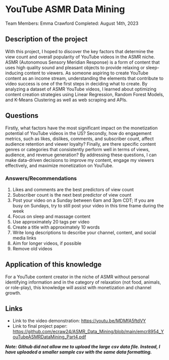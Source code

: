 # YouTube ASMR Data Mining
Team Members: Emma Crawford
Completed: August 14th, 2023

## Description of the project 

With this project, I hoped to discover the key factors that determine the view count and overall popularity of YouTube videos in the ASMR niche. ASMR (Autonomous Sensory Meridian Response) is a form of content that uses high quality sound and pleasant objects to provide relaxing or sleep-inducing content to viewers. As someone aspiring to create YouTube content as an income stream, understanding the elements that contribute to video success is one of the first steps in deciding what to create. By analyzing a dataset of ASMR YouTube videos, I learned about optimizing content creation strategies using Linear Regression, Random Forest Models, and K-Means Clustering as well as web scraping and APIs. 

## Questions 

Firstly, what factors have the most significant impact on the monetization potential of YouTube videos in the US? Secondly, how do engagement metrics, such as likes, dislikes, comments, and subscriber count, affect audience retention and viewer loyalty? Finally, are there specific content genres or categories that consistently perform well in terms of views, audience, and revenue generation? By addressing these questions, I can make data-driven decisions to improve my content, engage my viewers effectively, and maximize monetization on YouTube.

### Answers/Recommendations 

1. Likes and comments are the best predictors of view count
2. Subscriber count is the next best predictor of view count
3. Post your video on a Sunday between 6am and 3pm CDT; If you are busy on Sundays, try to still post your video in this time frame during the week
4. Focus on sleep and massage content
5. Use approximately 20 tags per video
6. Create a title with approximately 10 words
7. Write long descriptions to describe your channel, content, and social media links
8. Aim for longer videos, if possible
9. Remove old videos

## Application of this knowledge 

For a YouTube content creator in the niche of ASMR without personal identifying information and in the category of relaxation (not food, animals, or role-play), this knowledge will assist with monetization and channel growth.

## Links
* Link to the video demonstration: https://youtu.be/MDMfA5ftdVY
* Link to final project paper: https://github.com/ecraw24/ASMR_Data_Mining/blob/main/emcr8954_YouTubeASMRDataMining_Part4.pdf

***Note: Github did not allow me to upload the large csv data file. Instead, I have uploaded a smaller sample csv with the same data formatting.***
